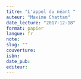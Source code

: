 ```yaml
---
titre: "L'appel du néant "
auteur: "Maxime Chattam"
date_lecture: "2017-12-18"
format: papier
langue: fr
note:
slug: ""
couverture: 
isbn: 
date_pub: 
editeur: 
---
```

